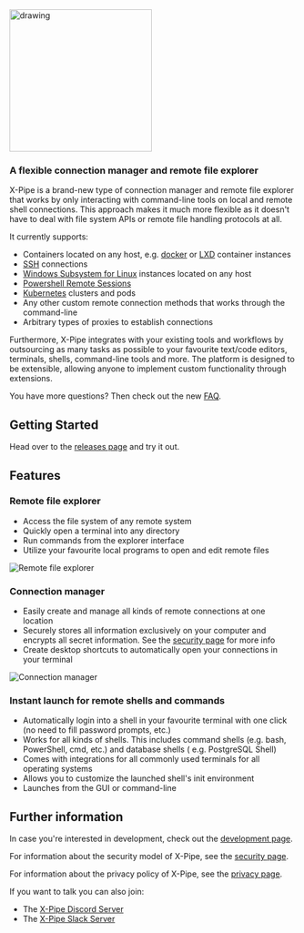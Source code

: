 <img src="https://user-images.githubusercontent.com/72509152/213873342-7638e830-8a95-4b5d-ad3e-5a9a0b4bf538.png" alt="drawing" width="250"/>

### A flexible connection manager and remote file explorer

X-Pipe is a brand-new type of connection manager and remote file explorer that works by only interacting with command-line
tools on local and remote shell connections.
This approach makes it much more flexible as it doesn't have to deal with file system APIs or remote file handling
protocols at all.

It currently supports:
- Containers located on any host, e.g. [docker](https://www.docker.com/) or [LXD](https://linuxcontainers.org/lxd/introduction/) container instances
- [SSH](https://www.ssh.com/academy/ssh/protocol) connections
- [Windows Subsystem for Linux](https://ubuntu.com/wsl) instances located on any host
- [Powershell Remote Sessions](https://learn.microsoft.com/en-us/powershell/scripting/learn/remoting/running-remote-commands?view=powershell-7.3)
- [Kubernetes](https://kubernetes.io/) clusters and pods
- Any other custom remote connection methods that works through the command-line
- Arbitrary types of proxies to establish connections

Furthermore, X-Pipe integrates with your existing tools and workflows
by outsourcing as many tasks as possible to your favourite
text/code editors, terminals, shells, command-line tools and more.
The platform is designed to be extensible, allowing anyone
to implement custom functionality through extensions.

You have more questions? Then check out the new [FAQ](/FAQ.md).

## Getting Started

Head over to the [releases page](https://github.com/xpipe-io/xpipe/releases/latest) and try it out.

## Features

### Remote file explorer

- Access the file system of any remote system
- Quickly open a terminal into any directory
- Run commands from the explorer interface
- Utilize your favourite local programs to open and edit remote files

![Remote file explorer](https://user-images.githubusercontent.com/72509152/230100929-4476f76c-ea81-43d9-ac4a-b3b02df2334e.png)

### Connection manager

- Easily create and manage all kinds of remote connections at one location
- Securely stores all information exclusively on your computer and encrypts all secret information. See
  the [security page](/SECURITY.md) for more info
- Create desktop shortcuts to automatically open your connections in your terminal

![Connection manager](https://user-images.githubusercontent.com/72509152/230098966-000596ca-8167-4cb8-8ada-f6b3a7d482e2.png)

### Instant launch for remote shells and commands

- Automatically login into a shell in your favourite terminal with one click (no need to fill password prompts, etc.)
- Works for all kinds of shells. This includes command shells (e.g. bash, PowerShell, cmd, etc.) and database shells (
  e.g. PostgreSQL Shell)
- Comes with integrations for all commonly used terminals for all operating systems
- Allows you to customize the launched shell's init environment
- Launches from the GUI or command-line

## Further information

In case you're interested in development, check out the [development page](/DEVELOPMENT.md).

For information about the security model of X-Pipe, see the [security page](/SECURITY.md).

For information about the privacy policy of X-Pipe, see the [privacy page](/PRIVACY.md).

If you want to talk you can also join:

- The [X-Pipe Discord Server](https://discord.gg/8y89vS8cRb)
- The [X-Pipe Slack Server](https://join.slack.com/t/x-pipe/shared_invite/zt-1awjq0t5j-5i4UjNJfNe1VN4b_auu6Cg)
